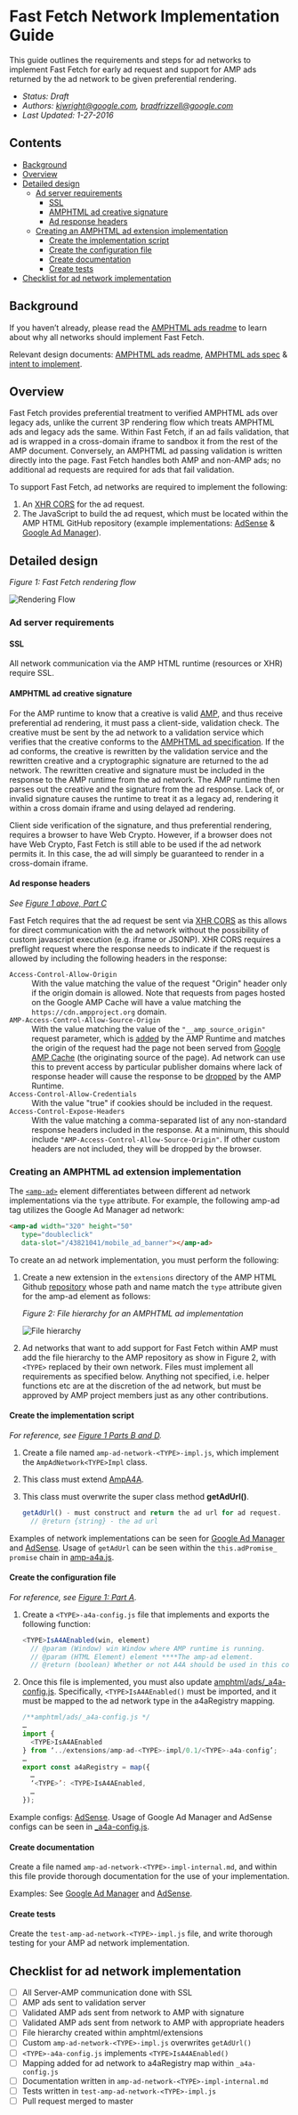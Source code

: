 # Fast Fetch Network Implementation Guide

This guide outlines the requirements and steps for ad networks to implement Fast
Fetch for early ad request and support for AMP ads returned by the ad network to
be given preferential rendering.

* *Status: Draft*
* *Authors: [kjwright@google.com](mailto:kjwright@google.com),
[bradfrizzell@google.com](mailto:bradfrizzell@google.com)*
* *Last Updated: 1-27-2016*

## Contents

* [Background](#background)
* [Overview](#overview)
* [Detailed design](#detailed-design)
  + [Ad server requirements](#ad-server-requirements)
    - [SSL](#ssl)
    - [AMPHTML ad creative signature](#amphtml-ad-creative-signature)
    - [Ad response headers](#ad-response-headers)
  + [Creating an AMPHTML ad extension implementation](#creating-an-amphtml-ad-extension-implementation)
    - [Create the implementation script](#create-the-implementation-script)
    - [Create the configuration file](#create-the-configuration-file)
    - [Create documentation](#create-documentation)
    - [Create tests](#create-tests)
* [Checklist for ad network implementation](#checklist-for-ad-network-implementation)


## Background

If you haven’t already, please read the [AMPHTML ads readme](./a4a-readme.md) to
learn about why all networks should implement Fast Fetch.

Relevant design documents:  [AMPHTML ads readme](./a4a-readme.md),
[AMPHTML ads spec](https://github.com/ampproject/amphtml/blob/master/extensions/amp-a4a/amp-a4a-format.md)
& [intent to implement](https://github.com/ampproject/amphtml/issues/3133).

## Overview

Fast Fetch provides preferential treatment to verified AMPHTML ads over legacy
ads, unlike the current 3P rendering flow which treats AMPHTML ads  and legacy
ads the same. Within Fast Fetch, if an ad fails validation, that ad is wrapped
in a cross-domain iframe to sandbox it from the rest of the AMP document.
Conversely, an AMPHTML ad passing validation is written directly into the page.
Fast Fetch handles both AMP and non-AMP ads; no additional ad requests are
required for ads that fail validation.

To support Fast Fetch, ad networks are required to implement the following:

1. An [XHR CORS](https://www.w3.org/TR/cors/) for the ad request.
2. The JavaScript to build the ad request, which must be located within the AMP
HTML GitHub repository (example implementations:
[AdSense](https://github.com/ampproject/amphtml/tree/master/extensions/amp-ad-network-adsense-impl)
& [Google Ad Manager](https://github.com/ampproject/amphtml/tree/master/extensions/amp-ad-network-doubleclick-impl)).

## Detailed design

*Figure 1: Fast Fetch rendering flow*

<amp-img alt="Rendering Flow" layout="responsive" src="./1.png"
    width="1280" height="960">
  <noscript>
    <img alt="Rendering Flow" src="./1.png" />
  </noscript>
</amp-img>

### Ad server requirements

#### SSL

All network communication via the AMP HTML runtime (resources or XHR) require SSL.

#### AMPHTML ad creative signature

For the AMP runtime to know that a creative is valid [AMP](https://github.com/ampproject/amphtml/blob/master/extensions/amp-a4a/amp-a4a-format.md),
and thus receive preferential ad rendering, it must pass a client-side,
validation check.  The creative must be sent by the ad network to a validation
service which verifies that the creative conforms to the
[AMPHTML ad specification](https://github.com/ampproject/amphtml/blob/master/extensions/amp-a4a/amp-a4a-format.md).
If the ad conforms, the creative is rewritten by the validation service and the
rewritten creative and a cryptographic signature are returned to the ad network.
The rewritten creative and signature must be included in the response to the AMP
runtime from the ad network. The AMP runtime then parses out the creative and
the signature from the ad response.  Lack of, or invalid signature causes the
runtime to treat it as a legacy ad, rendering it within a cross domain iframe
and using delayed ad rendering.

Client side verification of the signature, and thus preferential rendering,
requires a browser to have Web Crypto. However, if a browser does not have Web
Crypto, Fast Fetch is still able to be used if the ad network permits it. In
this case, the ad will simply be guaranteed to render in a cross-domain iframe.

#### Ad response headers

*See [Figure 1 above, Part C](#detailed-design)*

Fast Fetch requires that the ad request be sent via [XHR CORS](https://www.w3.org/TR/cors/)
as this allows for direct communication with the ad network without the
possibility of custom javascript execution (e.g. iframe or JSONP). XHR CORS
requires a preflight request where the response needs to indicate if the request
is allowed by including the following headers in the response:

<dl>
  <dt><code>Access-Control-Allow-Origin</code></dt>
  <dd>With the value matching the value of the request "Origin" header only if
    the origin domain is allowed. Note that requests from pages hosted on the
    Google AMP Cache will have a value matching the <code>https://cdn.ampproject.org</code>
    domain.</dd>
  <dt><code>AMP-Access-Control-Allow-Source-Origin</code></dt>
  <dd>With the value matching the value of the <code>"__amp_source_origin"</code>
    request parameter, which is <a href="https://github.com/ampproject/amphtml/blob/master/src/service/xhr-impl.js#L103">added</a>
    by the AMP Runtime and matches the origin of the request had the page not
    been served from <a href="https://amp.dev/about/how-amp-works">Google AMP Cache</a>
    (the originating source of the page).  Ad network can use this to prevent
    access by particular publisher domains where lack of response header will
    cause the response to be <a href="https://github.com/ampproject/amphtml/blob/master/src/service/xhr-impl.js#L137">dropped</a>
    by the AMP Runtime.</dd>
  <dt><code>Access-Control-Allow-Credentials</code></dt>
  <dd>With the value "true" if cookies should be included in the request.</dd>
    <dt><code>Access-Control-Expose-Headers</code></dt>
  <dd>With the value matching a comma-separated list of any non-standard
    response headers included in the response. At a minimum, this should
    include <code>"AMP-Access-Control-Allow-Source-Origin"</code>. If other
    custom headers are not included, they will be dropped by the browser.</dd>
</dl>


### Creating an AMPHTML ad extension implementation

The [`<amp-ad>`](https://amp.dev/documentation/components/amp-ad)
element differentiates between different ad network implementations via the
`type` attribute. For example, the following amp-ad tag utilizes the Google Ad Manager
ad network:

```html
<amp-ad width="320" height="50"
   type="doubleclick"
   data-slot="/43821041/mobile_ad_banner"></amp-ad>
```

To create an ad network implementation, you must perform the following:

1.  Create a new extension in the `extensions` directory of the AMP HTML Github
    [repository](https://github.com/ampproject/amphtml/tree/master/extensions)
    whose path and name match the `type` attribute given for the amp-ad element
    as follows:

    *Figure 2: File hierarchy for an AMPHTML ad implementation*

    <amp-img alt="File hierarchy" layout="responsive" src="./2.png"
        width="1280" height="960">
      <noscript>
        <img alt="File hierarchy" src="./2.png"/>
      </noscript>
    </amp-img>

2. Ad networks that want to add support for Fast Fetch within AMP must add the
  file hierarchy to the AMP repository as show in Figure 2, with `<TYPE>`
  replaced by their own network. Files must implement all requirements as
  specified below. Anything not specified, i.e. helper functions etc are at the
  discretion of the ad network, but must be approved by AMP project members just
  as any other contributions.

#### Create the implementation script 

*For reference, see [Figure 1 Parts B and D](#detailed-design).*

1.  Create a file named `amp-ad-network-<TYPE>-impl.js`, which implement the
    `AmpAdNetwork<TYPE>Impl` class.
2.  This class must extend [AmpA4A](https://github.com/ampproject/amphtml/blob/master/extensions/amp-a4a/0.1/amp-a4a.js).
3.  This class must overwrite the super class method **getAdUrl()**.

    ``` javascript
    getAdUrl() - must construct and return the ad url for ad request.
      // @return {string} - the ad url
    ```

Examples of network implementations can be seen for [Google Ad Manager](https://github.com/ampproject/amphtml/blob/master/extensions/amp-ad-network-doubleclick-impl/0.1/amp-ad-network-doubleclick-impl.js) and [AdSense](https://github.com/ampproject/amphtml/blob/master/extensions/amp-ad-network-adsense-impl/0.1/amp-ad-network-adsense-impl.js).
Usage of `getAdUrl` can be seen within the `this.adPromise_ promise` chain in
[amp-a4a.js](https://github.com/ampproject/amphtml/blob/master/extensions/amp-a4a/0.1/amp-a4a.js).

#### Create the configuration file

*For reference, see [Figure 1: Part A](#figure-1-fast-fetch-rendering-flow)*.

1.  Create a `<TYPE>-a4a-config.js` file that implements and exports the
    following function:

    ``` javascript
    <TYPE>IsA4AEnabled(win, element)
      // @param (Window) win Window where AMP runtime is running.
      // @param (HTML Element) element ****The amp-ad element.
      // @return (boolean) Whether or not A4A should be used in this context.
    ```

2.  Once this file is implemented, you must also update [amphtml/ads/_a4a-config.js](https://github.com/ampproject/amphtml/blob/master/ads/_a4a-config.js).
    Specifically, `<TYPE>IsA4AEnabled()` must be imported, and it must be mapped
    to the ad network type in the a4aRegistry mapping.

    ``` javascript
    /**amphtml/ads/_a4a-config.js */
    …
    import {
      <TYPE>IsA4AEnabled
    } from ‘../extensions/amp-ad-<TYPE>-impl/0.1/<TYPE>-a4a-config’;
    …
    export const a4aRegistry = map({
      …
      ‘<TYPE>’: <TYPE>IsA4AEnabled,
      …
    });
    ```

Example configs: [AdSense](https://github.com/ampproject/amphtml/blob/master/extensions/amp-ad-network-adsense-impl/0.1/adsense-a4a-config.js#L68).
Usage of Google Ad Manager and AdSense configs can be seen in [_a4a-config.js](https://github.com/ampproject/amphtml/blob/master/ads/_a4a-config.js).

#### Create documentation

Create a file named `amp-ad-network-<TYPE>-impl-internal.md`, and within this
file provide thorough documentation for the use of your implementation.

Examples: See [Google Ad Manager](https://github.com/ampproject/amphtml/blob/master/extensions/amp-ad-network-doubleclick-impl/amp-ad-network-doubleclick-impl-internal.md)
and [AdSense](https://github.com/ampproject/amphtml/blob/master/extensions/amp-ad-network-adsense-impl/amp-ad-network-adsense-impl-internal.md).

#### Create tests

Create the `test-amp-ad-network-<TYPE>-impl.js` file, and write thorough testing
for your AMP ad network implementation.

## Checklist for ad network implementation 

- [ ] All Server-AMP communication done with SSL
- [ ] AMP ads sent to validation server
- [ ] Validated AMP ads sent from network to AMP with signature
- [ ] Validated AMP ads sent from network to AMP with appropriate headers
- [ ] File hierarchy created within amphtml/extensions
- [ ] Custom `amp-ad-network-<TYPE>-impl.js` overwrites `getAdUrl()`
- [ ] `<TYPE>-a4a-config.js` implements `<TYPE>IsA4AEnabled()`
- [ ] Mapping added for ad network to a4aRegistry map within `_a4a-config.js`
- [ ] Documentation written in `amp-ad-network-<TYPE>-impl-internal.md`
- [ ] Tests written in `test-amp-ad-network-<TYPE>-impl.js`
- [ ] Pull request merged to master
